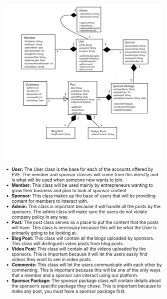 ![Domain_Model](/Design/Domain_Model.png)

* ***User:***
The User class is the base for each of the accounts offered by EVE. The member and sponsor classes will come from this directly and is what will be used when someone new wants to join.
* **Member:**
This class will be used mainly by entrepreneurs wanting to grow their business and plan to look at sponsor content
* **Sponsor:**
This class makes up the base of users that will be providing content for members to interact with.
* **Admin:**
This class is important because it will handle all the posts by the sponsors. The admin class will make sure the users do not violate company policy in any way.
* ***Post:***
The post class serves as a place to put the content that the posts will have. This class is necessary because this will be what the User is primarily going to be looking at.
* **Blog Post:**
This class will contain all the blogs uploaded by sponsors. This class will distinguish video posts from blog posts.
* **Video Post:**
This class will contain all the videos uploaded by the sponsors. This is important because it will let the users easily find videos they want to see in video posts. 
* ***Comments:***
This class will let the users communicate with each other by commenting. This is important because this will be one of the only ways that a member and a sponsor can interact using our platform.
* **Sponsor Package:**
The sponsor package class will contain details about the sponsor’s specific package they chose. This is important because to make any post, you must have a sponsor package first.